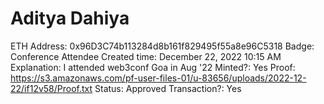 # Aditya Dahiya

ETH Address: 0x96D3C74b113284d8b161f829495f55a8e96C5318
Badge: Conference Attendee
Created time: December 22, 2022 10:15 AM
Explanation: I attended web3conf Goa in Aug '22
Minted?: Yes
Proof: https://s3.amazonaws.com/pf-user-files-01/u-83656/uploads/2022-12-22/if12v58/Proof.txt
Status: Approved
Transaction?: Yes